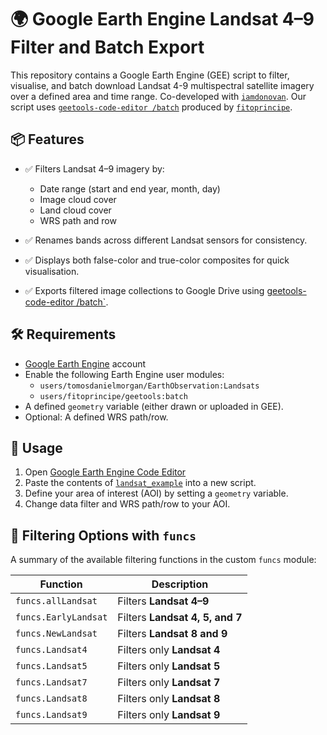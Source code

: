 
# 🌍 Google Earth Engine Landsat 4–9 Filter and Batch Export

This repository contains a Google Earth Engine (GEE) script to filter, visualise, and batch download Landsat 4-9 multispectral satellite imagery over a defined area and time range. Co-developed with [`iamdonovan`](https://github.com/iamdonovan). Our script uses [`geetools-code-editor
/batch`](https://github.com/fitoprincipe/geetools-code-editor/blob/master/batch) produced by [`fitoprincipe`](https://github.com/fitoprincipe).

## 📦 Features

- ✅ Filters Landsat 4–9 imagery by:
  - Date range (start and end year, month, day)
  - Image cloud cover
  - Land cloud cover
  - WRS path and row

- ✅ Renames bands across different Landsat sensors for consistency.

- ✅ Displays both false-color and true-color composites for quick visualisation.

- ✅ Exports filtered image collections to Google Drive using [geetools-code-editor
/batch`](https://github.com/fitoprincipe/geetools-code-editor/blob/master/batch).

## 🛠 Requirements

- [Google Earth Engine](https://earthengine.google.com/) account
- Enable the following Earth Engine user modules:
  - `users/tomosdanielmorgan/EarthObservation:Landsats`
  - `users/fitoprincipe/geetools:batch`
- A defined `geometry` variable (either drawn or uploaded in GEE).
- Optional: A defined WRS path/row.

## 🚀 Usage

1. Open [Google Earth Engine Code Editor](https://code.earthengine.google.com/)
2. Paste the contents of [`landsat_example`](https://github.com/tomosglaciology/Landsat_Image_Filter/blob/main/Landsat_example) into a new script.
3. Define your area of interest (AOI) by setting a `geometry` variable.
4. Change data filter and WRS path/row to your AOI.
   
## 🔧 Filtering Options with `funcs`

A summary of the available filtering functions in the custom `funcs` module:

| Function | Description |
|----------|-------------|
| `funcs.allLandsat` | Filters **Landsat 4–9** |
| `funcs.EarlyLandsat` | Filters **Landsat 4, 5, and 7** |
| `funcs.NewLandsat` | Filters **Landsat 8 and 9** |
| `funcs.Landsat4` | Filters only **Landsat 4** |
| `funcs.Landsat5` | Filters only **Landsat 5** |
| `funcs.Landsat7` | Filters only **Landsat 7** |
| `funcs.Landsat8` | Filters only **Landsat 8** |
| `funcs.Landsat9` | Filters only **Landsat 9** |
